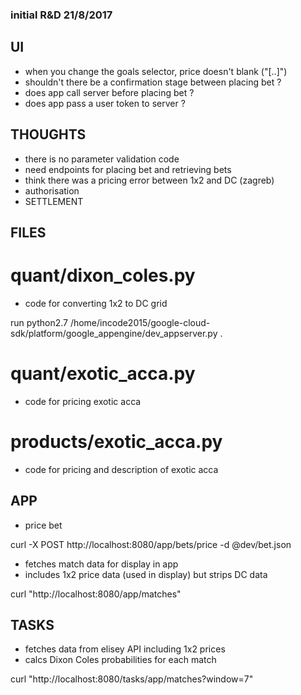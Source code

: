 ### initial R&D 21/8/2017

## UI

- when you change the goals selector, price doesn't blank ("[..]")
- shouldn't there be a confirmation stage between placing bet ?
- does app call server before placing bet ?
- does app pass a user token to server ?

## THOUGHTS

- there is no parameter validation code
- need endpoints for placing bet and retrieving bets
- think there was a pricing error between 1x2 and DC (zagreb)
- authorisation
- SETTLEMENT

## FILES

# quant/dixon_coles.py

- code for converting 1x2 to DC grid

run
python2.7 /home/incode2015/google-cloud-sdk/platform/google_appengine/dev_appserver.py  .
# quant/exotic_acca.py

- code for pricing exotic acca

# products/exotic_acca.py

- code for pricing and description of exotic acca

## APP

- price bet

curl -X POST http://localhost:8080/app/bets/price -d @dev/bet.json

- fetches match data for display in app
- includes 1x2 price data (used in display) but strips DC data

curl "http://localhost:8080/app/matches"

## TASKS

- fetches data from elisey API including 1x2 prices
- calcs Dixon Coles probabilities for each match

curl "http://localhost:8080/tasks/app/matches?window=7"
